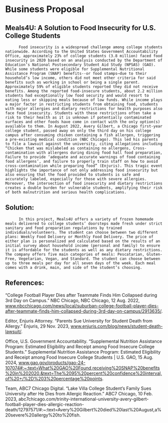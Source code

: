 # Business Proposal
## Meals4U: A Solution to Food Insecurity for U.S. College Students 

          Food insecurity is a widespread challenge among college students nationwide. According to the United States Government Accountability Office, approximately 23% of college students (3.8 million) faced food insecurity in 2020 based on an analysis conducted by the Department of Education’s National Postsecondary Student Aid Study (NPSAS) (GAO). While some students were eligible for Supplemental Nutritional Assistance Program (SNAP) benefits--or food stamps—due to their household’s low income, others did not meet other criteria for said benefits such as working in school or being a single parent. Approximately 59% of eligible students reported they did not receive benefits. Among the reported food-insecure students, about 2.2 million students had exceptionally low food security and would resort to eating less or skipping meals because of low funds. While income plays a major factor in restricting students from obtaining food, students with major allergies and dietary restrictions for health purposes also face food insecurity. Students with these restrictions often take a risk to their health as it is unknown if potentially contaminated surfaces and other foods have come in contact with the only option(s) available to them. In August 2022, Avery Gilbert, a Chicago first-year college student, passed away on only the third day on his college campus after consuming chicken containing a fish allergen, triggering a pre-existing medical condition (NBC Chicago). This led his parents to file a lawsuit against the university, citing allegations including “Chicken that was mislabeled as containing no allergens, Cross-contamination with allergens during dining food hall food preparation, Failure to provide ‘adequate and accurate warnings of food containing food allergens’, and failure to properly train staff on how to avoid cross-contamination while preparing food” (Enjuris). This tragic event highlights the importance of not only addressing food insecurity but also ensuring that the food provided to students is safe and accurately labeled, especially for those with severe allergies. Moreover, the intersection of food insecurity and dietary restrictions creates a double burden for vulnerable students, amplifying their risk of both malnutrition and serious health complications. 

## Solution: 

          In this project, Meals4U offers a variety of frozen homemade meals delivered to college students’ doorsteps made fresh under strict sanitary and food preparation regulations by trained individuals/volunteers. The student can choose between two different plans: Weekly Food Delivery or Monthly Food Delivery. The price of either plan is personalized and calculated based on the results of an initial survey about household income (personal and family) to ensure it is affordable for the students as well as any dietary restrictions. The company offers five main categories of meals: Pescatarian, Gluten-Free, Vegetarian, Vegan, and Standard. The student can choose between up to three meals per day for all seven days of the week. Each meal comes with a drink, main, and side of the student’s choosing.  


## References: 

“College Football Player Dies after Teammate Finds Him Collapsed during 3rd Day on Campus.” NBC Chicago, NBC Chicago, 12 Aug. 2022, www.nbcchicago.com/news/local/suburban-college-football-player-dies-after-teammate-finds-him-collapsed-during-3rd-day-on-campus/2913635/.  

Editor, Enjuris Attorney. “Parents Sue University for Student Death from Allergy.” Enjuris, 29 Nov. 2023, www.enjuris.com/blog/news/student-death-lawsuit/.  

Office, U.S. Government Accountability. “Supplemental Nutrition Assistance Program: Estimated Eligibility and Receipt among Food Insecure College Students.” Supplemental Nutrition Assistance Program: Estimated Eligibility and Receipt among Food Insecure College Students | U.S. GAO, 15 Aug. 2024, www.gao.gov/products/gao-24-107074#:~:text=What%20GAO%20Found,receiving%20SNAP%20benefits%20in%202020.&text=The%2095%20percent%20confidence%20interval,of%20+/%2D%203%20percentage%20points.  

Team, ABC7 Chicago Digital. “Lake Villa College Student’s Family Sues University after He Dies from Allergic Reaction.” ABC7 Chicago, 10 Feb. 2023, abc7chicago.com/trinity-international-university-avery-gilbert-football-player-dies-allergic-reaction-death/12797571/#:~:text=Avery%20Gilbert%20died%20last%20August,a%20severe%20allergy%20to%20fish. 
